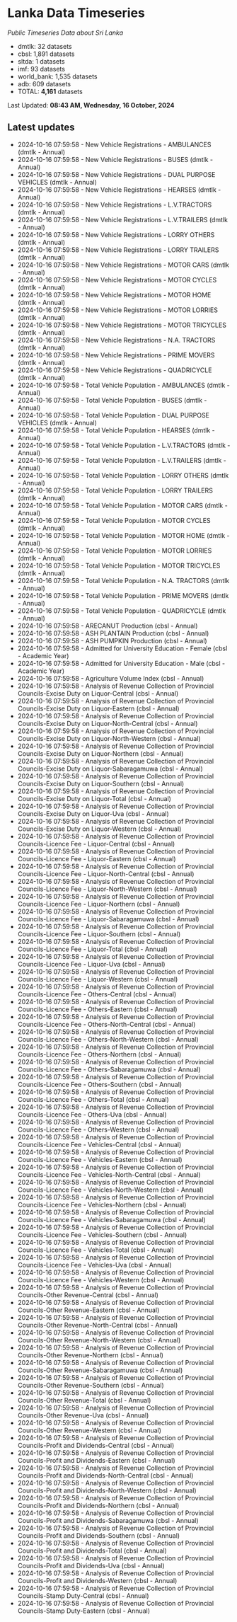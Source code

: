 # Lanka Data Timeseries
*Public Timeseries Data about Sri Lanka*

* dmtlk: 32 datasets
* cbsl: 1,891 datasets
* sltda: 1 datasets
* imf: 93 datasets
* world_bank: 1,535 datasets
* adb: 609 datasets
* TOTAL: **4,161** datasets

Last Updated: **08:43 AM, Wednesday, 16 October, 2024**

## Latest updates

* 2024-10-16 07:59:58 - New Vehicle Registrations - AMBULANCES (dmtlk - Annual)
* 2024-10-16 07:59:58 - New Vehicle Registrations - BUSES (dmtlk - Annual)
* 2024-10-16 07:59:58 - New Vehicle Registrations - DUAL PURPOSE VEHICLES (dmtlk - Annual)
* 2024-10-16 07:59:58 - New Vehicle Registrations - HEARSES (dmtlk - Annual)
* 2024-10-16 07:59:58 - New Vehicle Registrations - L.V.TRACTORS (dmtlk - Annual)
* 2024-10-16 07:59:58 - New Vehicle Registrations - L.V.TRAILERS (dmtlk - Annual)
* 2024-10-16 07:59:58 - New Vehicle Registrations - LORRY OTHERS (dmtlk - Annual)
* 2024-10-16 07:59:58 - New Vehicle Registrations - LORRY TRAILERS (dmtlk - Annual)
* 2024-10-16 07:59:58 - New Vehicle Registrations - MOTOR CARS (dmtlk - Annual)
* 2024-10-16 07:59:58 - New Vehicle Registrations - MOTOR CYCLES (dmtlk - Annual)
* 2024-10-16 07:59:58 - New Vehicle Registrations - MOTOR HOME (dmtlk - Annual)
* 2024-10-16 07:59:58 - New Vehicle Registrations - MOTOR LORRIES (dmtlk - Annual)
* 2024-10-16 07:59:58 - New Vehicle Registrations - MOTOR TRICYCLES (dmtlk - Annual)
* 2024-10-16 07:59:58 - New Vehicle Registrations - N.A. TRACTORS (dmtlk - Annual)
* 2024-10-16 07:59:58 - New Vehicle Registrations - PRIME MOVERS (dmtlk - Annual)
* 2024-10-16 07:59:58 - New Vehicle Registrations - QUADRICYCLE (dmtlk - Annual)
* 2024-10-16 07:59:58 - Total Vehicle Population - AMBULANCES (dmtlk - Annual)
* 2024-10-16 07:59:58 - Total Vehicle Population - BUSES (dmtlk - Annual)
* 2024-10-16 07:59:58 - Total Vehicle Population - DUAL PURPOSE VEHICLES (dmtlk - Annual)
* 2024-10-16 07:59:58 - Total Vehicle Population - HEARSES (dmtlk - Annual)
* 2024-10-16 07:59:58 - Total Vehicle Population - L.V.TRACTORS (dmtlk - Annual)
* 2024-10-16 07:59:58 - Total Vehicle Population - L.V.TRAILERS (dmtlk - Annual)
* 2024-10-16 07:59:58 - Total Vehicle Population - LORRY OTHERS (dmtlk - Annual)
* 2024-10-16 07:59:58 - Total Vehicle Population - LORRY TRAILERS (dmtlk - Annual)
* 2024-10-16 07:59:58 - Total Vehicle Population - MOTOR CARS (dmtlk - Annual)
* 2024-10-16 07:59:58 - Total Vehicle Population - MOTOR CYCLES (dmtlk - Annual)
* 2024-10-16 07:59:58 - Total Vehicle Population - MOTOR HOME (dmtlk - Annual)
* 2024-10-16 07:59:58 - Total Vehicle Population - MOTOR LORRIES (dmtlk - Annual)
* 2024-10-16 07:59:58 - Total Vehicle Population - MOTOR TRICYCLES (dmtlk - Annual)
* 2024-10-16 07:59:58 - Total Vehicle Population - N.A. TRACTORS (dmtlk - Annual)
* 2024-10-16 07:59:58 - Total Vehicle Population - PRIME MOVERS (dmtlk - Annual)
* 2024-10-16 07:59:58 - Total Vehicle Population - QUADRICYCLE (dmtlk - Annual)
* 2024-10-16 07:59:58 - ARECANUT Production (cbsl - Annual)
* 2024-10-16 07:59:58 - ASH PLANTAIN Production (cbsl - Annual)
* 2024-10-16 07:59:58 - ASH PUMPKIN Production (cbsl - Annual)
* 2024-10-16 07:59:58 - Admitted for University Education - Female (cbsl - Academic Year)
* 2024-10-16 07:59:58 - Admitted for University Education - Male (cbsl - Academic Year)
* 2024-10-16 07:59:58 - Agriculture Volume Index (cbsl - Annual)
* 2024-10-16 07:59:58 - Analysis of Revenue Collection of Provincial Councils-Excise Duty on Liquor-Central (cbsl - Annual)
* 2024-10-16 07:59:58 - Analysis of Revenue Collection of Provincial Councils-Excise Duty on Liquor-Eastern (cbsl - Annual)
* 2024-10-16 07:59:58 - Analysis of Revenue Collection of Provincial Councils-Excise Duty on Liquor-North-Central (cbsl - Annual)
* 2024-10-16 07:59:58 - Analysis of Revenue Collection of Provincial Councils-Excise Duty on Liquor-North-Western (cbsl - Annual)
* 2024-10-16 07:59:58 - Analysis of Revenue Collection of Provincial Councils-Excise Duty on Liquor-Northern (cbsl - Annual)
* 2024-10-16 07:59:58 - Analysis of Revenue Collection of Provincial Councils-Excise Duty on Liquor-Sabaragamuwa (cbsl - Annual)
* 2024-10-16 07:59:58 - Analysis of Revenue Collection of Provincial Councils-Excise Duty on Liquor-Southern (cbsl - Annual)
* 2024-10-16 07:59:58 - Analysis of Revenue Collection of Provincial Councils-Excise Duty on Liquor-Total (cbsl - Annual)
* 2024-10-16 07:59:58 - Analysis of Revenue Collection of Provincial Councils-Excise Duty on Liquor-Uva (cbsl - Annual)
* 2024-10-16 07:59:58 - Analysis of Revenue Collection of Provincial Councils-Excise Duty on Liquor-Western (cbsl - Annual)
* 2024-10-16 07:59:58 - Analysis of Revenue Collection of Provincial Councils-Licence Fee - Liquor-Central (cbsl - Annual)
* 2024-10-16 07:59:58 - Analysis of Revenue Collection of Provincial Councils-Licence Fee - Liquor-Eastern (cbsl - Annual)
* 2024-10-16 07:59:58 - Analysis of Revenue Collection of Provincial Councils-Licence Fee - Liquor-North-Central (cbsl - Annual)
* 2024-10-16 07:59:58 - Analysis of Revenue Collection of Provincial Councils-Licence Fee - Liquor-North-Western (cbsl - Annual)
* 2024-10-16 07:59:58 - Analysis of Revenue Collection of Provincial Councils-Licence Fee - Liquor-Northern (cbsl - Annual)
* 2024-10-16 07:59:58 - Analysis of Revenue Collection of Provincial Councils-Licence Fee - Liquor-Sabaragamuwa (cbsl - Annual)
* 2024-10-16 07:59:58 - Analysis of Revenue Collection of Provincial Councils-Licence Fee - Liquor-Southern (cbsl - Annual)
* 2024-10-16 07:59:58 - Analysis of Revenue Collection of Provincial Councils-Licence Fee - Liquor-Total (cbsl - Annual)
* 2024-10-16 07:59:58 - Analysis of Revenue Collection of Provincial Councils-Licence Fee - Liquor-Uva (cbsl - Annual)
* 2024-10-16 07:59:58 - Analysis of Revenue Collection of Provincial Councils-Licence Fee - Liquor-Western (cbsl - Annual)
* 2024-10-16 07:59:58 - Analysis of Revenue Collection of Provincial Councils-Licence Fee - Others-Central (cbsl - Annual)
* 2024-10-16 07:59:58 - Analysis of Revenue Collection of Provincial Councils-Licence Fee - Others-Eastern (cbsl - Annual)
* 2024-10-16 07:59:58 - Analysis of Revenue Collection of Provincial Councils-Licence Fee - Others-North-Central (cbsl - Annual)
* 2024-10-16 07:59:58 - Analysis of Revenue Collection of Provincial Councils-Licence Fee - Others-North-Western (cbsl - Annual)
* 2024-10-16 07:59:58 - Analysis of Revenue Collection of Provincial Councils-Licence Fee - Others-Northern (cbsl - Annual)
* 2024-10-16 07:59:58 - Analysis of Revenue Collection of Provincial Councils-Licence Fee - Others-Sabaragamuwa (cbsl - Annual)
* 2024-10-16 07:59:58 - Analysis of Revenue Collection of Provincial Councils-Licence Fee - Others-Southern (cbsl - Annual)
* 2024-10-16 07:59:58 - Analysis of Revenue Collection of Provincial Councils-Licence Fee - Others-Total (cbsl - Annual)
* 2024-10-16 07:59:58 - Analysis of Revenue Collection of Provincial Councils-Licence Fee - Others-Uva (cbsl - Annual)
* 2024-10-16 07:59:58 - Analysis of Revenue Collection of Provincial Councils-Licence Fee - Others-Western (cbsl - Annual)
* 2024-10-16 07:59:58 - Analysis of Revenue Collection of Provincial Councils-Licence Fee - Vehicles-Central (cbsl - Annual)
* 2024-10-16 07:59:58 - Analysis of Revenue Collection of Provincial Councils-Licence Fee - Vehicles-Eastern (cbsl - Annual)
* 2024-10-16 07:59:58 - Analysis of Revenue Collection of Provincial Councils-Licence Fee - Vehicles-North-Central (cbsl - Annual)
* 2024-10-16 07:59:58 - Analysis of Revenue Collection of Provincial Councils-Licence Fee - Vehicles-North-Western (cbsl - Annual)
* 2024-10-16 07:59:58 - Analysis of Revenue Collection of Provincial Councils-Licence Fee - Vehicles-Northern (cbsl - Annual)
* 2024-10-16 07:59:58 - Analysis of Revenue Collection of Provincial Councils-Licence Fee - Vehicles-Sabaragamuwa (cbsl - Annual)
* 2024-10-16 07:59:58 - Analysis of Revenue Collection of Provincial Councils-Licence Fee - Vehicles-Southern (cbsl - Annual)
* 2024-10-16 07:59:58 - Analysis of Revenue Collection of Provincial Councils-Licence Fee - Vehicles-Total (cbsl - Annual)
* 2024-10-16 07:59:58 - Analysis of Revenue Collection of Provincial Councils-Licence Fee - Vehicles-Uva (cbsl - Annual)
* 2024-10-16 07:59:58 - Analysis of Revenue Collection of Provincial Councils-Licence Fee - Vehicles-Western (cbsl - Annual)
* 2024-10-16 07:59:58 - Analysis of Revenue Collection of Provincial Councils-Other Revenue-Central (cbsl - Annual)
* 2024-10-16 07:59:58 - Analysis of Revenue Collection of Provincial Councils-Other Revenue-Eastern (cbsl - Annual)
* 2024-10-16 07:59:58 - Analysis of Revenue Collection of Provincial Councils-Other Revenue-North-Central (cbsl - Annual)
* 2024-10-16 07:59:58 - Analysis of Revenue Collection of Provincial Councils-Other Revenue-North-Western (cbsl - Annual)
* 2024-10-16 07:59:58 - Analysis of Revenue Collection of Provincial Councils-Other Revenue-Northern (cbsl - Annual)
* 2024-10-16 07:59:58 - Analysis of Revenue Collection of Provincial Councils-Other Revenue-Sabaragamuwa (cbsl - Annual)
* 2024-10-16 07:59:58 - Analysis of Revenue Collection of Provincial Councils-Other Revenue-Southern (cbsl - Annual)
* 2024-10-16 07:59:58 - Analysis of Revenue Collection of Provincial Councils-Other Revenue-Total (cbsl - Annual)
* 2024-10-16 07:59:58 - Analysis of Revenue Collection of Provincial Councils-Other Revenue-Uva (cbsl - Annual)
* 2024-10-16 07:59:58 - Analysis of Revenue Collection of Provincial Councils-Other Revenue-Western (cbsl - Annual)
* 2024-10-16 07:59:58 - Analysis of Revenue Collection of Provincial Councils-Profit and Dividends-Central (cbsl - Annual)
* 2024-10-16 07:59:58 - Analysis of Revenue Collection of Provincial Councils-Profit and Dividends-Eastern (cbsl - Annual)
* 2024-10-16 07:59:58 - Analysis of Revenue Collection of Provincial Councils-Profit and Dividends-North-Central (cbsl - Annual)
* 2024-10-16 07:59:58 - Analysis of Revenue Collection of Provincial Councils-Profit and Dividends-North-Western (cbsl - Annual)
* 2024-10-16 07:59:58 - Analysis of Revenue Collection of Provincial Councils-Profit and Dividends-Northern (cbsl - Annual)
* 2024-10-16 07:59:58 - Analysis of Revenue Collection of Provincial Councils-Profit and Dividends-Sabaragamuwa (cbsl - Annual)
* 2024-10-16 07:59:58 - Analysis of Revenue Collection of Provincial Councils-Profit and Dividends-Southern (cbsl - Annual)
* 2024-10-16 07:59:58 - Analysis of Revenue Collection of Provincial Councils-Profit and Dividends-Total (cbsl - Annual)
* 2024-10-16 07:59:58 - Analysis of Revenue Collection of Provincial Councils-Profit and Dividends-Uva (cbsl - Annual)
* 2024-10-16 07:59:58 - Analysis of Revenue Collection of Provincial Councils-Profit and Dividends-Western (cbsl - Annual)
* 2024-10-16 07:59:58 - Analysis of Revenue Collection of Provincial Councils-Stamp Duty-Central (cbsl - Annual)
* 2024-10-16 07:59:58 - Analysis of Revenue Collection of Provincial Councils-Stamp Duty-Eastern (cbsl - Annual)
